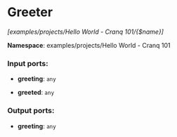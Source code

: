# Greeter

_[examples/projects/Hello World - Cranq 101/{$name}]_

__Namespace__: examples/projects/Hello World - Cranq 101

### Input ports:

* __greeting__: ` any `


* __greeted__: ` any `

### Output ports:

* __greeting__: ` any `

